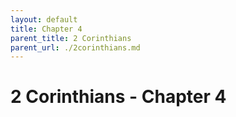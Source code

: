 ```yaml
---
layout: default
title: Chapter 4
parent_title: 2 Corinthians
parent_url: ./2corinthians.md
---
```


# 2 Corinthians - Chapter 4
